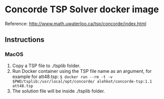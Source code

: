 # Concorde TSP Solver docker image
Reference: http://www.math.uwaterloo.ca/tsp/concorde/index.html

## Instructions
### MacOS
1. Copy a TSP file to ./tsplib folder.
2. Run Docker container using the TSP file name as an argument, for example for att48.tsp: 
   `$ docker run --rm -t -v $PWD/tsplib:/usr/local/opt/concorde/ alehkot/concorde-tsp:1.1 att48.tsp`
3. The solution file will be inside ./tsplib folder.

